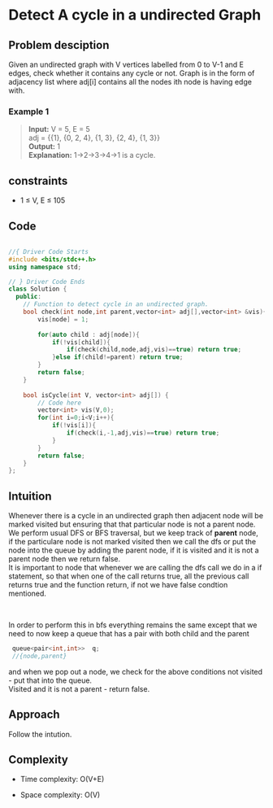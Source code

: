 # Detect A cycle in a undirected Graph 

## Problem desciption 

Given an undirected graph with V vertices labelled from 0 to V-1 and E edges, check whether it contains any cycle or not. Graph is in the form of adjacency list where adj[i] contains all the nodes ith node is having edge with.

### Example 1
> **Input:**  V = 5, E = 5
> <br>
> adj = {{1}, {0, 2, 4}, {1, 3}, {2, 4}, {1, 3}}
><br> 
> **Output:** 1
> <br>
> **Explanation:** 1->2->3->4->1 is a cycle.

## constraints
* 1 ≤ V, E ≤ 105

## Code
```cpp

//{ Driver Code Starts
#include <bits/stdc++.h>
using namespace std;

// } Driver Code Ends
class Solution {
  public:
    // Function to detect cycle in an undirected graph.
    bool check(int node,int parent,vector<int> adj[],vector<int> &vis){
        vis[node] = 1;
        
        for(auto child : adj[node]){
            if(!vis[child]){
                if(check(child,node,adj,vis)==true) return true;
            }else if(child!=parent) return true;
        }
        return false;
    }
    
    bool isCycle(int V, vector<int> adj[]) {
        // Code here
        vector<int> vis(V,0);
        for(int i=0;i<V;i++){
            if(!vis[i]){
                if(check(i,-1,adj,vis)==true) return true;
            }
        }
        return false;
    }
};

```

## Intuition
Whenever there is a cycle in an undirected graph then adjacent node will be marked visited but ensuring that that particular node is not a parent node.
<br>
We perform usual DFS or BFS traversal, but we keep track of **parent** node, if the particulare node is not marked visited then we call the dfs or put the node into the queue by adding the parent node, if it is visited and it is not a parent node then we return false.
<br>
It is important to node that whenever we are calling the dfs call we do in a if statement, so that when one of the call returns true, all the previous call returns true and the function return, if not we have false condtion mentioned.

<br>

In order to perform this in bfs everything remains the same except that we need to now keep a queue that has a pair with both child and the parent 
```cpp
 queue<pair<int,int>>  q;
 //{node,parent}

```
and when we pop out a node, we check for the above conditions not visited  - put that into the queue.
<br>
Visited and it is not a parent - return false.

## Approach
Follow the intution.

## Complexity
- Time complexity: O(V+E)


- Space complexity: O(V)
 